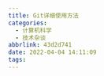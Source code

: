 ```yaml
---
title: Git详细使用方法
categories:
  - 计算机科学
  - 技术杂谈
abbrlink: 43d2d741
date: 2022-04-04 14:11:09
tags:
---
```


